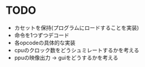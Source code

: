 # TODO
- カセットを保持(プログラムにロードすることを実装)
- 命令を1つずつデコード
- 各opcodeの具体的な実装
- cpuのクロック数をどうシュミレートするかを考える
- ppuの映像出力 -> guiをどうするかを考える
